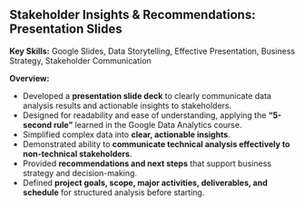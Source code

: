## Stakeholder Insights & Recommendations: Presentation Slides

**Key Skills:** Google Slides, Data Storytelling, Effective Presentation, Business Strategy, Stakeholder Communication  

**Overview:**  
- Developed a **presentation slide deck** to clearly communicate data analysis results and actionable insights to stakeholders.  
- Designed for readability and ease of understanding, applying the **“5-second rule”** learned in the Google Data Analytics course.  
- Simplified complex data into **clear, actionable insights**.  
- Demonstrated ability to **communicate technical analysis effectively to non-technical stakeholders**.  
- Provided **recommendations and next steps** that support business strategy and decision-making.  
- Defined **project goals, scope, major activities, deliverables, and schedule** for structured analysis before starting.
